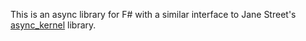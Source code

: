 This is an async library for F# with a similar interface to Jane Street's [async_kernel](https://github.com/janestreet/async_kernel) library.